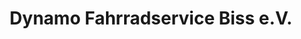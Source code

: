 ---
title: "Dynamo Fahrradservice Biss e.V."
url: /muenchen/dynamo-fahrradservice-biss-e-v/
shop: Fahrrad
---